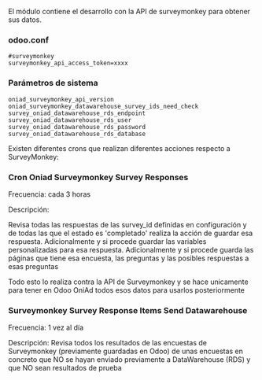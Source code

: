 El módulo contiene el desarrollo con la API de surveymonkey para obtener sus datos.

### odoo.conf
```
#surveymonkey
surveymonkey_api_access_token=xxxx
```

### Parámetros de sistema
```
oniad_surveymonkey_api_version
oniad_surveymonkey_datawarehouse_survey_ids_need_check
survey_oniad_datawarehouse_rds_endpoint
survey_oniad_datawarehouse_rds_user
survey_oniad_datawarehouse_rds_password
survey_oniad_datawarehouse_rds_database
``` 

Existen diferentes crons que realizan diferentes acciones respecto a SurveyMonkey:

### Cron Oniad Surveymonkey Survey Responses 
Frecuencia: cada 3 horas

Descripción: 

Revisa todas las respuestas de las survey_id definidas en configuración y de todas las que el estado es 'completado' realiza la acción de guardar esa respuesta.
Adicionalmente y si procede guardar las variables personalizadas para esa respuesta.
Adicionalmente y si procede guarda las páginas que tiene esa encuesta, las preguntas y las posibles respuestas a esas preguntas

Todo esto lo realiza contra la API de Surveymonkey y se hace unicamente para tener en Odoo OniAd todos esos datos para usarlos posteriormente

### Surveymonkey Survey Response Items Send Datawarehouse 
Frecuencia: 1 vez al día

Descripción: Revisa todos los resultados de las encuestas de Surveymonkey (previamente guardadas en Odoo) de unas encuestas en concreto que NO se hayan enviado previamente a DataWarehouse (RDS) y que NO sean resultados de prueba
